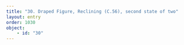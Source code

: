 ```yaml
---
title: "30. Draped Figure, Reclining (C.56), second state of two"
layout: entry
order: 1030
object:
    - id: "30"
---
```

